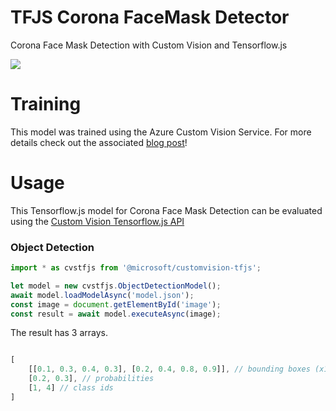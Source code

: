 # TFJS Corona FaceMask Detector 
Corona Face Mask Detection with Custom Vision and Tensorflow.js

![](https://cdn-images-1.medium.com/max/1800/1*PgkwI-Id6jYEFRnDJR_Yjw.png)

# Training
This model was trained using the Azure Custom Vision Service. For more details check out the associated [blog post](https://medium.com/microsoftazure/corona-face-mask-detection-with-custom-vision-and-tensorflow-js-86e5fff84373)!

# Usage 
This Tensorflow.js model for Corona Face Mask Detection can be evaluated using the [Custom Vision Tensorflow.js API](https://github.com/microsoft/customvision-tfjs)

### Object Detection
```js
import * as cvstfjs from '@microsoft/customvision-tfjs';

let model = new cvstfjs.ObjectDetectionModel();
await model.loadModelAsync('model.json');
const image = document.getElementById('image');
const result = await model.executeAsync(image);
```

The result has 3 arrays.
```js

[
	[[0.1, 0.3, 0.4, 0.3], [0.2, 0.4, 0.8, 0.9]], // bounding boxes (x1, y1, x2, y2)
	[0.2, 0.3], // probabilities
	[1, 4] // class ids
]
```

